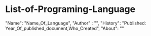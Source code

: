 # List-of-Programing-Language
"Name": "Name_Of_Language",
"Author" : "",
"History": "Published: Year_Of_published_document,Who_Created",
"About": ""
